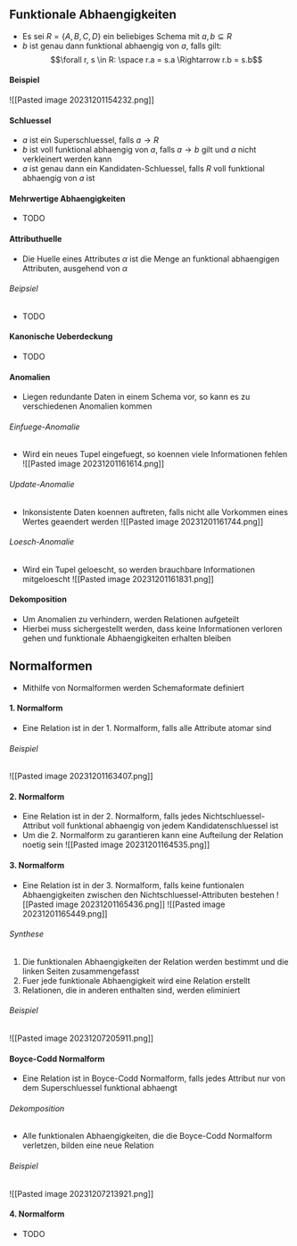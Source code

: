 ## Funktionale Abhaengigkeiten
- Es sei $R = \{A, B, C, D\}$ ein beliebiges Schema mit $a, b \subseteq R$
- $b$ ist genau dann funktional abhaengig von $a$, falls gilt:
$$\forall r, s \in R: \space r.a = s.a \Rightarrow r.b = s.b$$
#### Beispiel
![[Pasted image 20231201154232.png]]
#### Schluessel
- $a$ ist ein Superschluessel, falls $a \rightarrow R$
- $b$ ist voll funktional abhaengig von  $a$, falls $a \rightarrow b$ gilt und $a$ nicht verkleinert werden kann
- $a$ ist genau dann ein Kandidaten-Schluessel, falls $R$ voll funktional abhaengig von $a$ ist
#### Mehrwertige Abhaengigkeiten
- TODO
#### Attributhuelle
- Die Huelle eines Attributes $\alpha$ ist die Menge an funktional abhaengigen Attributen, ausgehend von $\alpha$
###### Beipsiel
- TODO
#### Kanonische Ueberdeckung
- TODO
#### Anomalien
- Liegen redundante Daten in einem Schema vor, so kann es zu verschiedenen Anomalien kommen
###### Einfuege-Anomalie
- Wird ein neues Tupel eingefuegt, so koennen viele Informationen fehlen
![[Pasted image 20231201161614.png]]
###### Update-Anomalie
- Inkonsistente Daten koennen auftreten, falls nicht alle Vorkommen eines Wertes geaendert werden
![[Pasted image 20231201161744.png]]
###### Loesch-Anomalie
- Wird ein Tupel geloescht, so werden brauchbare Informationen mitgeloescht
![[Pasted image 20231201161831.png]]
#### Dekomposition
- Um Anomalien zu verhindern, werden Relationen aufgeteilt
- Hierbei muss sichergestellt werden, dass keine Informationen verloren gehen und funktionale Abhaengigkeiten erhalten bleiben
## Normalformen
- Mithilfe von Normalformen werden Schemaformate definiert
#### 1. Normalform
- Eine Relation ist in der 1. Normalform, falls alle Attribute atomar sind
###### Beispiel
![[Pasted image 20231201163407.png]]
#### 2. Normalform
- Eine Relation ist in der 2. Normalform, falls jedes Nichtschluessel-Attribut voll funktional abhaengig von jedem Kandidatenschluessel ist
- Um die 2. Normalform zu garantieren kann eine Aufteilung der Relation noetig sein
![[Pasted image 20231201164535.png]]
#### 3. Normalform
- Eine Relation ist in der 3. Normalform, falls keine funtionalen Abhaengigkeiten zwischen den Nichtschluessel-Attributen bestehen
![[Pasted image 20231201165436.png]]
![[Pasted image 20231201165449.png]]
###### Synthese
1. Die funktionalen Abhaengigkeiten der Relation werden bestimmt und die linken Seiten zusammengefasst
2. Fuer jede funktionale Abhaengigkeit wird eine Relation erstellt
3. Relationen, die in anderen enthalten sind, werden eliminiert
###### Beispiel
![[Pasted image 20231207205911.png]]
#### Boyce-Codd Normalform
- Eine Relation ist in Boyce-Codd Normalform, falls jedes Attribut nur von dem Superschluessel funktional abhaengt
###### Dekomposition
- Alle funktionalen Abhaengigkeiten, die die Boyce-Codd Normalform verletzen, bilden eine neue Relation
###### Beispiel
![[Pasted image 20231207213921.png]]
#### 4. Normalform
- TODO